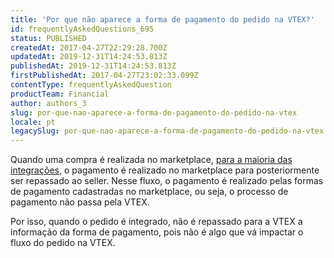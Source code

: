 ```yaml
---
title: 'Por que não aparece a forma de pagamento do pedido na VTEX?'
id: frequentlyAskedQuestions_695
status: PUBLISHED
createdAt: 2017-04-27T22:29:28.700Z
updatedAt: 2019-12-31T14:24:53.813Z
publishedAt: 2019-12-31T14:24:53.813Z
firstPublishedAt: 2017-04-27T23:02:33.099Z
contentType: frequentlyAskedQuestion
productTeam: Financial
author: authors_3
slug: por-que-nao-aparece-a-forma-de-pagamento-do-pedido-na-vtex
locale: pt
legacySlug: por-que-nao-aparece-a-forma-de-pagamento-do-pedido-na-vtex
---
```


Quando uma compra é realizada no marketplace, [para a maioria das integrações](http://vtex.github.io/docs/integracao/marketplace/index.html), o pagamento é realizado no marketplace para posteriormente ser repassado ao seller. Nesse fluxo, o pagamento é realizado pelas formas de pagamento cadastradas no marketplace, ou seja, o processo de pagamento não passa pela VTEX.

Por isso, quando o pedido é integrado, não é repassado para a VTEX a informação da forma de pagamento, pois não é algo que vá impactar o fluxo do pedido na VTEX.

